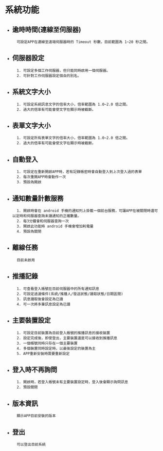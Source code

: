 # 系統功能

* ## 逾時時間(連線至伺服器)
        可設定APP在連線至遠端伺服器時的 Timeout 秒數，目前範圍為 1~20 秒之間。
* ## 伺服器設定
        1. 可設定多個工作伺服器，但只能同時啟用一個伺服器。
        2. 可針對工作伺服器設定個自的別名。
* ## 系統文字大小
        1. 可設定系統訊息文字的倍率大小，倍率範圍為 1.0~2.0 倍之間。
        2. 過大的倍率有可能會使文字在顯示時被截斷。
* ## 表單文字大小
        1. 可設定所有表單文字的倍率大小，倍率範圍為 1.0~2.0 倍之間。
        2. 過大的倍率有可能會使文字在顯示時被截斷。
* ## 自動登入
        1. 可設定在重新開啟APP時，若有記錄帳密時會自動登入到上次登入過的表單
        2. 每次重開APP時會動作一次
        3. 預設為開啟
* ## 通知數量計數服務
        1. 開啟時會在 android 手機的通知列上掛載一個前台服務，可讓APP在被關閉時還可以定時和伺服器查詢未讀通知的正確數量。
        2. 每3分鐘會和伺服器查詢一次
        3. 開啟此功能時 android 手機會增加耗電量
        4. 預設為關閉
* ## 離線任務
        目前未啟用
* ## 推播記錄
        1. 可查看登入帳號在目前伺服器中的所有通知訊息
        2. 可設定過濾條件(系統/推播人/發送狀態/讀取狀態/日期區間)
        3. 訊息讀取後會設定為已讀
        4. 可一次將多筆訊息設定為已讀
* ## 主要裝置設定
        1. 可設定目前裝置為目前登入帳號的推播訊息的接收裝置
        2. 設定完成後，即使登出，主要裝置還是可以接收到推播訊息
        3. 一個帳號同時只存在一個主要裝置
        4. 多個裝置同時設定時，以最後設定的裝置為主
        5. APP重新安裝時需要重新設定
* ## 登入時不再詢問
        1. 開啟時，若登入帳號未有主要裝置設定時，登入後會顯示詢問訊息
        2. 預設關閉
* ## 版本資訊
        顯示APP目前安裝的版本
* ## 登出
        可以登出目前系統
